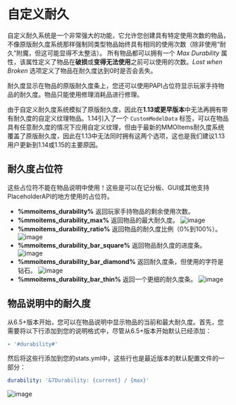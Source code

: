 # 自定义耐久

自定义耐久系统是一个非常强大的功能，它允许您创建具有特定使用次数的物品，不像原版耐久度系统那样强制同类型物品始终具有相同的使用次数（除非使用“耐久”附魔，但这可能显得不太整洁）。
所有物品都可以拥有一个 _Max Durability_ 属性，该属性定义了物品在**破损**或**变得无法使用**之前可以使用的次数。_Lost when Broken_ 选项定义了物品在耐久度达到0时是否会丢失。

耐久度显示在物品的原版耐久度条上，您还可以使用PAPI占位符显示玩家手持物品的耐久度。物品只能使用修理消耗品进行修理。

由于自定义耐久度系统模拟了原版耐久度，因此在**1.13或更早版本**中无法再拥有带有耐久度的自定义纹理物品。1.14引入了一个 `CustomModelData` 标签，可以在物品具有任意耐久度的情况下应用自定义纹理，但由于最新的MMOItems耐久度系统覆盖了原版耐久度，因此在1.13中无法同时拥有这两个选项，这也是我们建议1.13用户更新到1.14或1.15的主要原因。

## 耐久度占位符

这些占位符不能在物品说明中使用！这些是可以在记分板、GUI或其他支持PlaceholderAPI的地方使用的占位符。

* **%mmoitems_durability%** 返回玩家手持物品的剩余使用次数。
* **%mmoitems_durability_max%** 返回物品的最大耐久度。
  ![image](https://i.imgur.com/TaumARR.png)
* **%mmoitems_durability_ratio%** 返回物品的耐久度比例（0%到100%）。
  ![image](https://i.imgur.com/90KnpS2.png)
* **%mmoitems_durability_bar_square%** 返回物品耐久度的进度条。
  ![image](https://i.imgur.com/HmS1wFR.png)
* **%mmoitems_durability_bar_diamond%** 返回耐久度条，但使用的字符是钻石。
  ![image](https://i.imgur.com/QPrLKtj.png)
* **%mmoitems_durability_bar_thin%** 返回一个更细的耐久度条。
  ![image](https://i.imgur.com/MJvhd6S.png)

## 物品说明中的耐久度

从6.5+版本开始，您可以在物品说明中显示物品的当前和最大耐久度。首先，您需要将以下行添加到您的说明格式中，尽管从6.5+版本开始默认已经添加：

``` yaml
- '#durability#'
```

然后将这些行添加到您的stats.yml中，这些行也是最近版本的默认配置文件的一部分：

``` yaml
durability: '&7Durability: {current} / {max}'
```

![image](https://i.imgur.com/InWJLD4.png)